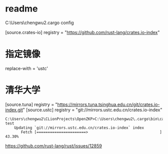 # readme


C:\Users\chengwu2\.cargo
config

[source.crates-io]
registry = "https://github.com/rust-lang/crates.io-index"
# 指定镜像
replace-with = 'ustc'

# 清华大学
[source.tuna]
registry = "https://mirrors.tuna.tsinghua.edu.cn/git/crates.io-index.git"
[source.ustc]
registry = "git://mirrors.ustc.edu.cn/crates.io-index"

```
C:\Users\chengwu2\CLionProjects\OpenZKP>C:\Users\chengwu2\.cargo\bin\cargo.exe test
    Updating `git://mirrors.ustc.edu.cn/crates.io-index` index
       Fetch [======================>                                ]  43.30%

```

https://github.com/rust-lang/rust/issues/12859

